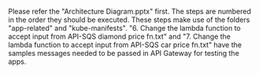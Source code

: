 Please refer the "Architecture Diagram.pptx" first.
The steps are numbered in the order they should be executed. These steps make use of the folders "app-related" and "kube-manifests".
"6. Change the lambda function to accept input from API-SQS diamond price fn.txt" and "7. Change the lambda function to accept input from API-SQS car price fn.txt" have the samples messages needed to be passed in API Gateway for testing the apps.
